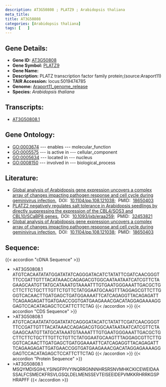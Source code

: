 ```yaml
---
description: AT3G50808 ; PLATZ9 ; Arabidopsis thaliana
meta_title:
title: AT3G50808
categories: [Arabidopsis thaliana]
tags: [   ]
---
```


## Gene Details:
- **Gene ID:** [AT3G50808](https://www.arabidopsis.org/locus?name=AT3G50808)
- **Gene Symbol:** <u>PLATZ9</u>
- **Gene Name:** 
- **Description:**   PLATZ transcription factor family protein;(source:Araport11)
- **TAIR Accession:** locus:5019474785
- **Genome:** [Araport11_genome_release](https://www.arabidopsis.org/download/list?dir=Genes%2FAraport11_genome_release)
- **Species:** *Arabidopsis thaliana*

## Transcripts:
   -  [AT3G50808.1](https://www.arabidopsis.org/gene?name=AT3G50808.1)
## Gene Ontology:
   - [GO:0003674](https://amigo.geneontology.org/amigo/term/GO:0003674)&nbsp;---&nbsp;enables&nbsp;---&nbsp;molecular_function
   - [GO:0005575](https://amigo.geneontology.org/amigo/term/GO:0005575)&nbsp;---&nbsp;is active in&nbsp;---&nbsp;cellular_component
   - [GO:0005634](https://amigo.geneontology.org/amigo/term/GO:0005634)&nbsp;---&nbsp;located in&nbsp;---&nbsp;nucleus
   - [GO:0008150](https://amigo.geneontology.org/amigo/term/GO:0008150)&nbsp;---&nbsp;involved in&nbsp;---&nbsp;biological_process
## Literature:
   - [Global analysis of Arabidopsis gene expression uncovers a complex array of  changes impacting pathogen response and cell cycle during geminivirus infection.](https://www.doi.org/10.1104/pp.108.121038)&nbsp;&nbsp;DOI:&nbsp;&nbsp;[10.1104/pp.108.121038](https://www.doi.org/10.1104/pp.108.121038);&nbsp;&nbsp;PMID:&nbsp;&nbsp;[18650403](https://pubmed.ncbi.nlm.nih.gov/18650403/)
   - [PLATZ2 negatively regulates salt tolerance in Arabidopsis seedlings by directly  suppressing the expression of the CBL4/SOS3 and CBL10/SCaBP8 genes.](https://www.doi.org/10.1093/jxb/eraa259)&nbsp;&nbsp;DOI:&nbsp;&nbsp;[10.1093/jxb/eraa259](https://www.doi.org/10.1093/jxb/eraa259);&nbsp;&nbsp;PMID:&nbsp;&nbsp;[32453821](https://pubmed.ncbi.nlm.nih.gov/32453821/)
   - [Global analysis of Arabidopsis gene expression uncovers a complex array of  changes impacting pathogen response and cell cycle during geminivirus infection.](https://www.doi.org/10.1104/pp.108.121038)&nbsp;&nbsp;DOI:&nbsp;&nbsp;[10.1104/pp.108.121038](https://www.doi.org/10.1104/pp.108.121038);&nbsp;&nbsp;PMID:&nbsp;&nbsp;[18650403](https://pubmed.ncbi.nlm.nih.gov/18650403/)
## Sequence:
{{< accordion "cDNA Sequence" >}}
- \>AT3G50808.1
ATGTCACAATATATGGATATATCAGGGATACATCTATATTCGATCAACGGGTTTCCGATTGTTTACATAAACCAGAGACGTGGCAATAATAATCATCGTTCTAGAAGCAATGTTATGCATAAATGTAAAATTTGTGAATGGGAAATTGACGCTGCTTCTTCTGCTTTGTTCTGTTCTATGGAATGCAAGTTTAGGAGCGTTCTTGGGTCACAACTTGATGAGCTGATGGAAAATTCATCAGAGGTTACAGAGATTTCAGAAGAGATTGATGAACCGGTGATGAAGAAACGACATAGGAGAAAAGGGAGTCCACATAGAGCTCCATTCTTCTAG
{{< /accordion >}}
{{< accordion "CDS Sequence" >}}
- \>AT3G50808.1
ATGTCACAATATATGGATATATCAGGGATACATCTATATTCGATCAACGGGTTTCCGATTGTTTACATAAACCAGAGACGTGGCAATAATAATCATCGTTCTAGAAGCAATGTTATGCATAAATGTAAAATTTGTGAATGGGAAATTGACGCTGCTTCTTCTGCTTTGTTCTGTTCTATGGAATGCAAGTTTAGGAGCGTTCTTGGGTCACAACTTGATGAGCTGATGGAAAATTCATCAGAGGTTACAGAGATTTCAGAAGAGATTGATGAACCGGTGATGAAGAAACGACATAGGAGAAAAGGGAGTCCACATAGAGCTCCATTCTTCTAG
{{< /accordion >}}
{{< accordion "Protein Sequence" >}}
- \>AT3G50808.1
MSQYMDISGIHLYSINGFPIVYINQRRGNNNHRSRSNVMHKCKICEWEIDAASSALFCSMECKFRSVLGSQLDELMENSSEVTEISEEIDEPVMKKRHRRKGSPHRAPFF
{{< /accordion >}}
